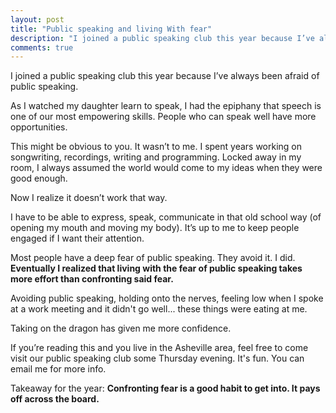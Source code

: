 ```yaml
---
layout: post
title: "Public speaking and living With fear"
description: "I joined a public speaking club this year because I’ve always been afraid of public speaking."
comments: true
---
```

I joined a public speaking club this year because I’ve always been afraid of public speaking.

As I watched my daughter learn to speak, I had the epiphany that speech is one of our most empowering skills.  People who can speak well have more opportunities.

This might be obvious to you.  It wasn’t to me.  I spent years working on songwriting, recordings, writing and programming.  Locked away in my room, I always assumed the world would come to my ideas when they were good enough.

Now I realize it doesn’t work that way.

I have to be able to express, speak, communicate in that old school way (of opening my mouth and moving my body).  It’s up to me to keep people engaged if I want their attention.

Most people have a deep fear of public speaking.  They avoid it.  I did.  **Eventually I realized that living with the fear of public speaking takes more effort than confronting said fear.**

Avoiding public speaking, holding onto the nerves, feeling low when I spoke at a work meeting and it didn't go well...  these things were eating at me.

Taking on the dragon has given me more confidence.

If you’re reading this and you live in the Asheville area, feel free to come visit our public speaking club some Thursday evening. It's fun. You can email me for more info.

Takeaway for the year:  **Confronting fear is a good habit to get into.  It pays off across the board.**
